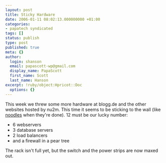 ```yaml
---
layout: post
title: Sticky Hardware
date: 2006-01-11 08:02:13.000000000 +01:00
categories:
- papatech syndicated
tags: []
status: publish
type: post
published: true
meta: {}
author:
  login: shanson
  email: papascott-wp@gmail.com
  display_name: PapaScott
  first_name: Scott
  last_name: Hanson
excerpt: !ruby/object:Hpricot::Doc
  options: {}
---
```

<p>This week we threw some more hardware at blogg.de and the other websites hosted by nu2m. This time it seems to be sticking to the wall (like <a href="http://photomatt.net/2006/01/05/wpcom-performance/">noodles</a> when they're done). 12 must be our lucky number:</p>
<ul>
<li>6 webservers</li>
<li>3 database servers</li>
<li>2 load balancers</li>
<li>and a firewall in a pear tree</li>
</ul>
<p>The rack isn't full yet, but the switch and the power strips are now maxed out. </p>

